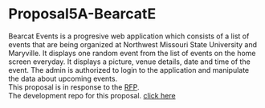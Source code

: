 # Proposal5A-BearcatE
Bearcat Events is a progresive web application which consists of a list of events that are being organized at Northwest Missouri State University and Maryville. It displays one random event from the list of events on the home screen everyday. It displays a picture, venue details, date and time of the event. The admin is authorized to login to the application and manipulate the data about upcoming events.   
This proposal is in response to the [RFP](https://github.com/pramod096/Bearcat-Events/blob/main/RFP.md).   
The development repo for this proposal. [click here](https://github.com/vivektadiparthi/BearcatE)
